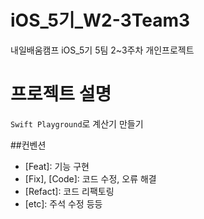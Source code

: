 # iOS_5기_W2-3Team3

내일배움캠프 iOS_5기 5팀 2~3주차 개인프로젝트


# 프로젝트 설명
`Swift Playground`로 계산기 만들기

##컨벤션

- [Feat]: 기능 구현
- [Fix], [Code]: 코드 수정, 오류 해결
- [Refact]: 코드 리팩토링
- [etc]: 주석 수정 등등
